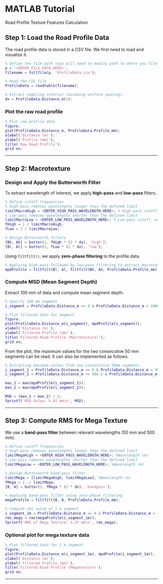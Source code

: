 # **MATLAB Tutorial** 
Road Profile Texture Features Calculation

## **Step 1: Load the Road Profile Data**
The road profile data is stored in a CSV file. We first need to load and visualize it.

```matlab
% Define the file path (you will need to modify path to where you file is located)
p = '<ENTER_FILE_PATH_HERE>'; 
filename = fullfile(p, 'ProfileData.csv');

% Read the CSV file
ProfileData = readtable(filename);

% Extract sampling interval (assuming uniform spacing)
dx = ProfileData.Distance_m(2); 
```
### **Plot the raw road profile**
```matlab
% Plot raw profile data
figure;
plot(ProfileData.Distance_m, ProfileData.Profile_mm);
xlabel('Distance (m)');
ylabel('Profile (mm)');
title('Raw Road Profile');
grid on;
```

---
## **Step 2: Macrotexture**
### **Design and Apply the Butterworth Filter**
To extract wavelength of interest, we apply **high-pass** and **low-pass** filters.

```matlab
% Define cutoff frequencies
% High-pass removes wavelengths longer than the defined limit
limitMacroHigh = <ENTER_HIGH_PASS_WAVELENGTH_HERE>; % High-pass cutoff, wavelength (m)
% Low-pass removes wavelengths shorter than the defined limit
limitMacroLow = <ENTER_LOW_PASS_WAVELENGTH_HERE>; % Low-pass cutoff, wavelength (m)
fHigh = 1 / limitMacroHigh;
fLow = 1 / limitMacroLow;

% Design Butterworth filters
[Bh, Ah] = butter(2, fHigh * (2 * dx), 'high');
[Bl, Al] = butter(2, fLow * (2 * dx), 'low');
```
Using `filtfilt()`, we apply **zero-phase filtering** to the profile data.

```matlab
% Applying high-pass followed by low-pass filtering to extract macrotexture
mpdProfile = filtfilt(Bl, Al, filtfilt(Bh, Ah, ProfileData.Profile_mm));
```
### **Compute MSD (Mean Segment Depth)**
Extract 100 mm of data and compute mean segment depth.
```matlab
% Specify 100 mm segment
i_segment = ProfileData.Distance_m >= 0 & ProfileData.Distance_m < 100e-3;

% Plot filtered data for segment
figure;
plot(ProfileData.Distance_m(i_segment), mpdProfile(i_segment));
xlabel('Distance (m)');
ylabel('Filtered Profile (mm)');
title('Filtered Road Profile (Macrotexture)');
grid on;
```
From the plot, the maximum values ​​for the two consecutive 50 mm segments can be read. It can also be implemented as follows.

```matlab
% Extracting maximum values from two consecutive 50mm segments
i_segment_1 = ProfileData.Distance_m >= 0 & ProfileData.Distance_m < 50e-3;
i_segment_2 = ProfileData.Distance_m >= 50e-3 & ProfileData.Distance_m < 100e-3;

max_1 = max(mpdProfile(i_segment_1));
max_2 = max(mpdProfile(i_segment_2));

MSD = (max_1 + max_2) / 2;
fprintf('MSD Value: %.4f mm\n', MSD);
```

---

## **Step 3: Compute RMS for Mega Texture**
We use a **band-pass filter** between relevant wavelengths (50 mm and 500 mm).

```matlab
% Define cutoff frequencies
% High-pass removes wavelengths longer than the defined limit
limitMegaHigh = <ENTER_HIGH_PASS_WAVELENGTH_HERE>; %Wavelength (m)
% Low-pass removes wavelengths shorter than the defined limit
limitMegaLow = <ENTER_LOW_PASS_WAVELENGTH_HERE>; %Wavelength (m)

% Design Butterworth band-pass filter
limitMega = [limitMegaHigh, limitMegaLow]; %Wavelength (m)
fMega = 1 ./ limitMega;
[B, A] = butter(3, fMega * (2 * dx), 'bandpass');

% Applying band-pass filter using zero-phase filtering
megaProfile = filtfilt(B, A, ProfileData.Profile_mm);

% Compute rms value of 1 m segment
i_segment_1m = ProfileData.Distance_m >= 0 & ProfileData.Distance_m < 1;
rms_mega = rms(megaProfile(i_segment_1m));
fprintf('RMS of Mega Texture: %.3f mm\n', rms_mega);
```
### Optional plot for mega texture data 
```matlab
% Plot filtered data for 1 m segment
figure;
plot(ProfileData.Distance_m(i_segment_1m), mpdProfile(i_segment_1m));
xlabel('Distance (m)');
ylabel('Filtered Profile (mm)');
title('Filtered Road Profile (Megatexture)');
grid on;
```
---